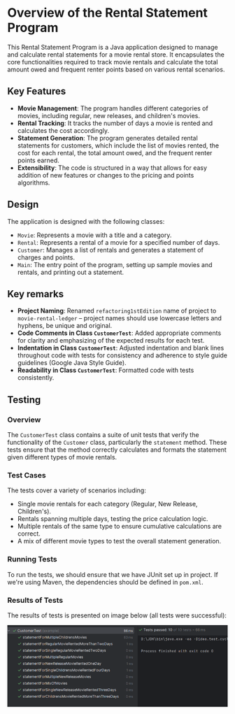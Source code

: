 # Overview of the Rental Statement Program

This Rental Statement Program is a Java application designed to manage and calculate rental statements for a movie rental store. It encapsulates the core functionalities required to track movie rentals and calculate the total amount owed and frequent renter points based on various rental scenarios.

## Key Features
- **Movie Management**: The program handles different categories of movies, including regular, new releases, and children's movies.
- **Rental Tracking**: It tracks the number of days a movie is rented and calculates the cost accordingly.
- **Statement Generation**: The program generates detailed rental statements for customers, which include the list of movies rented, the cost for each rental, the total amount owed, and the frequent renter points earned.
- **Extensibility**: The code is structured in a way that allows for easy addition of new features or changes to the pricing and points algorithms.

## Design
The application is designed with the following classes:
- `Movie`: Represents a movie with a title and a category.
- `Rental`: Represents a rental of a movie for a specified number of days.
- `Customer`: Manages a list of rentals and generates a statement of charges and points.
- `Main`: The entry point of the program, setting up sample movies and rentals, and printing out a statement.

## Key remarks
- **Project Naming**: Renamed `refactoring1stEdition` name of project to `movie-rental-ledger` – project names should use lowercase letters and hyphens, be unique and original.
- **Code Comments in Class `CustomerTest`**: Added appropriate comments for clarity and emphasizing of the expected results for each test.
- **Indentation in Class `CustomerTest`**: Adjusted indentation and blank lines throughout code with tests for consistency and adherence to style guide guidelines (Google Java Style Guide).
- **Readability in Class `CustomerTest`**: Formatted code with tests consistently.

## Testing

### Overview
The `CustomerTest` class contains a suite of unit tests that verify the functionality of the `Customer` class, particularly the `statement` method. These tests ensure that the method correctly calculates and formats the statement given different types of movie rentals.

### Test Cases
The tests cover a variety of scenarios including:
- Single movie rentals for each category (Regular, New Release, Children's).
- Rentals spanning multiple days, testing the price calculation logic.
- Multiple rentals of the same type to ensure cumulative calculations are correct.
- A mix of different movie types to test the overall statement generation.

### Running Tests
To run the tests, we should ensure that we have JUnit set up in project. If we're using Maven, the dependencies should be defined in `pom.xml`.

### Results of Tests
The results of tests is presented on image below (all tests were successful):

![img.png](img.png)